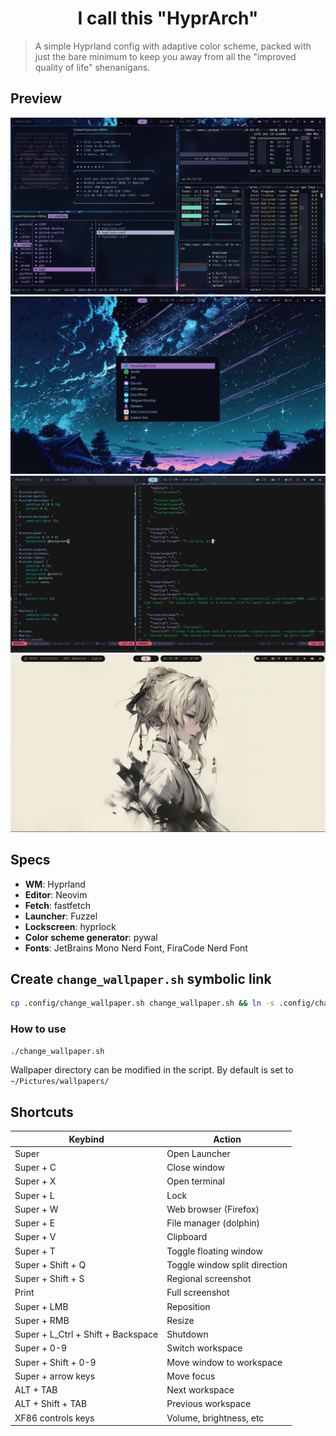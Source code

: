 <h1 align=center>I call this "HyprArch"</h1>

> A simple Hyprland config with adaptive color scheme, packed with just the bare minimum to keep you away from all the "improved quality of life" shenanigans.

## Preview

![preview1](./assets/preview1.png)
![preview2](./assets/preview2.png)
![preview3](./assets/preview3.png)
![preview4](./assets/preview4.png)

## Specs
- **WM**: Hyprland
- **Editor**: Neovim
- **Fetch**: fastfetch
- **Launcher**: Fuzzel
- **Lockscreen**: hyprlock
- **Color scheme generator**: pywal
- **Fonts**: JetBrains Mono Nerd Font, FiraCode Nerd Font

## Create `change_wallpaper.sh` symbolic link
```bash
cp .config/change_wallpaper.sh change_wallpaper.sh && ln -s .config/change_wallpaper.sh change_wallpaper.sh
```

### How to use
```bash
./change_wallpaper.sh
```
Wallpaper directory can be modified in the script. By default is set to `~/Pictures/wallpapers/`

## Shortcuts
| Keybind | Action |
| --- | --- |
|Super| Open Launcher|
|Super + C| Close window|
|Super + X| Open terminal|
|Super + L| Lock|
|Super + W| Web browser (Firefox)|
|Super + E| File manager (dolphin)|
|Super + V| Clipboard|
|Super + T| Toggle floating window|
|Super + Shift + Q| Toggle window split direction|
|Super + Shift + S| Regional screenshot|
|Print| Full screenshot|
|Super + LMB| Reposition|
|Super + RMB| Resize|
|Super + L_Ctrl + Shift + Backspace| Shutdown|
|Super + 0-9| Switch workspace|
|Super + Shift + 0-9| Move window to workspace|
|Super + arrow keys| Move focus|
|ALT + TAB| Next workspace|
|ALT + Shift + TAB| Previous workspace|
|XF86 controls keys| Volume, brightness, etc|
